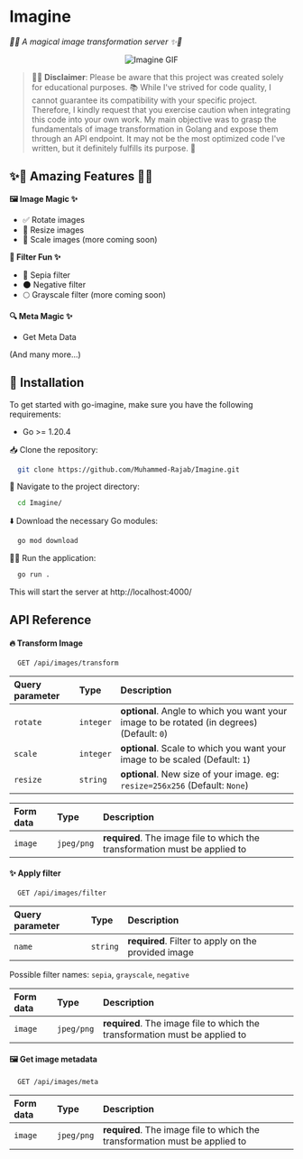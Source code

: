 # Imagine

_🌄✨ A magical image transformation server ✨🌄_

<p align="center">
    <img src="https://media3.giphy.com/media/26BRKOtNgpAqlnxf2/giphy.gif?cid=ecf05e47n0poatxkof4fxyp70qpbqbq70xop2h8n9c6fa86x&ep=v1_gifs_search&rid=giphy.gif&ct=g" alt="Imagine GIF">
</p>

> 🌟💡 **Disclaimer**: Please be aware that this project was created solely for educational purposes. 📚 While I've strived for code quality, I cannot guarantee its compatibility with your specific project. Therefore, I kindly request that you exercise caution when integrating this code into your own work. My main objective was to grasp the fundamentals of image transformation in Golang and expose them through an API endpoint. It may not be the most optimized code I've written, but it definitely fulfills its purpose. 🎯

## ✨🌟 Amazing Features 🌟✨

**🖼️ Image Magic ✨**

- ✅ Rotate images
- 📏 Resize images
- 📐 Scale images
  (more coming soon)

**🌈 Filter Fun ✨**

- 🌻 Sepia filter
- 🌑 Negative filter
- 🌕 Grayscale filter
  (more coming soon)

**🔍 Meta Magic ✨**

- Get Meta Data

(And many more...)

## 🚀 Installation

To get started with go-imagine, make sure you have the following requirements:

- Go >= 1.20.4

📥 Clone the repository:

```bash
  git clone https://github.com/Muhammed-Rajab/Imagine.git
```

📂 Navigate to the project directory:

```bash
  cd Imagine/
```

⬇️ Download the necessary Go modules:

```bash
  go mod download
```

🏃‍♀️ Run the application:

```bash
  go run .
```

This will start the server at http://localhost:4000/

## API Reference

#### 🔥 Transform Image

```http
  GET /api/images/transform
```

| Query parameter | Type      | Description                                                                                |
| :-------------- | :-------- | :----------------------------------------------------------------------------------------- |
| `rotate`        | `integer` | **optional**. Angle to which you want your image to be rotated (in degrees) (Default: `0`) |
| `scale`         | `integer` | **optional**. Scale to which you want your image to be scaled (Default: `1`)               |
| `resize`        | `string`  | **optional**. New size of your image. eg: `resize=256x256` (Default: `None`)               |

| Form data | Type       | Description                                                                 |
| :-------- | :--------- | :-------------------------------------------------------------------------- |
| `image`   | `jpeg/png` | **required**. The image file to which the transformation must be applied to |

#### ✨ Apply filter

```http
  GET /api/images/filter
```

| Query parameter | Type     | Description                                         |
| :-------------- | :------- | :-------------------------------------------------- |
| `name`          | `string` | **required**. Filter to apply on the provided image |

Possible filter names: `sepia`, `grayscale`, `negative`

| Form data | Type       | Description                                                                 |
| :-------- | :--------- | :-------------------------------------------------------------------------- |
| `image`   | `jpeg/png` | **required**. The image file to which the transformation must be applied to |

#### 🖼️ Get image metadata

```http
  GET /api/images/meta
```

| Form data | Type       | Description                                                                 |
| :-------- | :--------- | :-------------------------------------------------------------------------- |
| `image`   | `jpeg/png` | **required**. The image file to which the transformation must be applied to |
